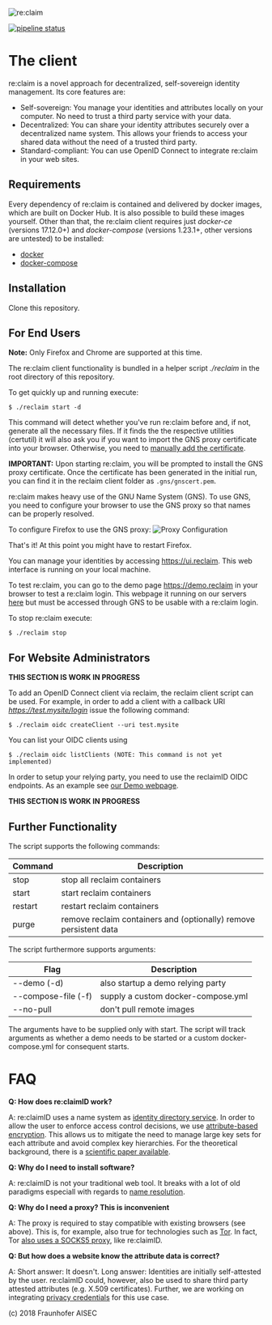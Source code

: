 ![re:claim](https://avatars2.githubusercontent.com/u/44837876?s=200&v=4)

[![pipeline status](https://gitlab.com/reclaimid/client/badges/master/pipeline.svg)](https://gitlab.com/reclaimid/client/commits/master)

# The client
re:claim is a novel approach for decentralized, self-sovereign identity management.
Its core features are:

* Self-sovereign: You manage your identities and attributes locally on your computer. No need to trust a third party service with your data.
* Decentralized: You can share your identity attributes securely over a decentralized name system. This allows your friends to access your shared data without the need of a trusted third party.
* Standard-compliant: You can use OpenID Connect to integrate re:claim in your web sites.

## Requirements
Every dependency of re:claim is contained and delivered by docker images, which are built on Docker Hub.
It is also possible to build these images yourself.
Other than that, the re:claim client requires just *docker-ce* (versions 17.12.0+) and *docker-compose* (versions 1.23.1+, other versions are untested) to be installed:

* [docker](https://www.docker.com)
* [docker-compose](https://docs.docker.com/compose/install/)

## Installation

Clone this repository.

## For End Users

**Note:** Only Firefox and Chrome are supported at this time.

The re:claim client functionality is bundled in a helper script *./reclaim* in the root directory of this repository.

To get quickly up and running execute:
```
$ ./reclaim start -d
```

This command will detect whether you've run re:claim before and, if not, generate all the necessary files.
If it finds the the respective utilities (certutil) it will also ask you if you want to import the GNS proxy certificate into your browser. Otherwise, you need to [manually add the certificate](https://support.mozilla.org/en-US/questions/1059377).

**IMPORTANT:** Upon starting re:claim, you will be prompted to install the GNS proxy certificate. Once the certificate has been generated in the initial run, you can find it in the reclaim client folder as ``.gns/gnscert.pem``.

re:claim makes heavy use of the GNU Name System (GNS). To use GNS, you need to configure your browser to use the GNS proxy so that names can be properly resolved.

To configure Firefox to use the GNS proxy:
![Proxy Configuration](https://gitlab.com/reclaimid/client/raw/master/proxy_setup_firefox.png?inline=false)

That's it! At this point you might have to restart Firefox.

You can manage your identities by accessing https://ui.reclaim. This web interface is running on your local machine.

To test re:claim, you can go to the demo page https://demo.reclaim in your browser to test a re:claim login. This webpage it running on our servers [here](https://demo.reclaim-identity.io/) but must be accessed through GNS to be usable with a re:claim login.

To stop re:claim execute:
```
$ ./reclaim stop
```

## For Website Administrators

**THIS SECTION IS WORK IN PROGRESS**

To add an OpenID Connect client via reclaim, the reclaim client script can be used.
For example, in order to add a client with a callback URI *https://test.mysite/login* issue the following command:
```
$ ./reclaim oidc createClient --uri test.mysite
```

You can list your OIDC clients using

```
$ ./reclaim oidc listClients (NOTE: This command is not yet implemented)
```

In order to setup your relying party, you need to use the reclaimID OIDC endpoints.
As an example see [our Demo webpage](https://gitlab.com/reclaimid/demo/blob/master/target/demo.rb).

**THIS SECTION IS WORK IN PROGRESS**

## Further Functionality

The script supports the following commands:

| Command  | Description |
| ------------- | ------------- |
| stop  | stop all reclaim containers |
| start  | start reclaim containers |
| restart | restart reclaim containers |
| purge | remove reclaim containers and (optionally) remove persistent data |

The script furthermore supports arguments:

| Flag  | Description |
| ------------- | ------------- |
| --demo (-d) | also startup a demo relying party |
| --compose-file (-f) | supply a custom docker-compose.yml |
| --no-pull | don't pull remote images |

The arguments have to be supplied only with start. The script will track arguments as whether a demo needs to be started or a custom docker-compose.yml for consequent starts.

# FAQ

**Q: How does re:claimID work?**

A: re:claimID uses a name system as [identity directory service](https://en.wikipedia.org/wiki/Directory_service). In order to allow the user to enforce access control decisions, we use [attribute-based encryption](https://en.wikipedia.org/wiki/Attribute-based_encryption). This allows us to mitigate the need to manage large key sets for each attribute and avoid complex key hierarchies. For the theoretical background, there is a [scientific paper available](https://arxiv.org/abs/1805.06253v1).

**Q: Why do I need to install software?**

A: re:claimID is not your traditional web tool. It breaks with a lot of old paradigms especiall with regards to [name resolution](https://en.wikipedia.org/wiki/Domain_Name_System).

**Q: Why do I need a proxy? This is inconvenient**

A: The proxy is required to stay compatible with existing browsers (see above). This is, for example, also true for technologies such as [Tor](https://www.torproject.org/projects/torbrowser.html.en). In fact, Tor [also uses a SOCKS5 proxy](https://www.torproject.org/docs/faq.html.en#TBBSocksPort), like re:claimID.

**Q: But how does a website know the attribute data is correct?**

A: Short answer: It doesn't.
Long answer: Identities are initially self-attested by the user. re:claimID could, however, also be used to share third party attested attributes (e.g. X.509 certificates). Further, we are working on integrating [privacy credentials](https://github.com/kiliant/zklaim) for this use case.

(c) 2018 Fraunhofer AISEC
